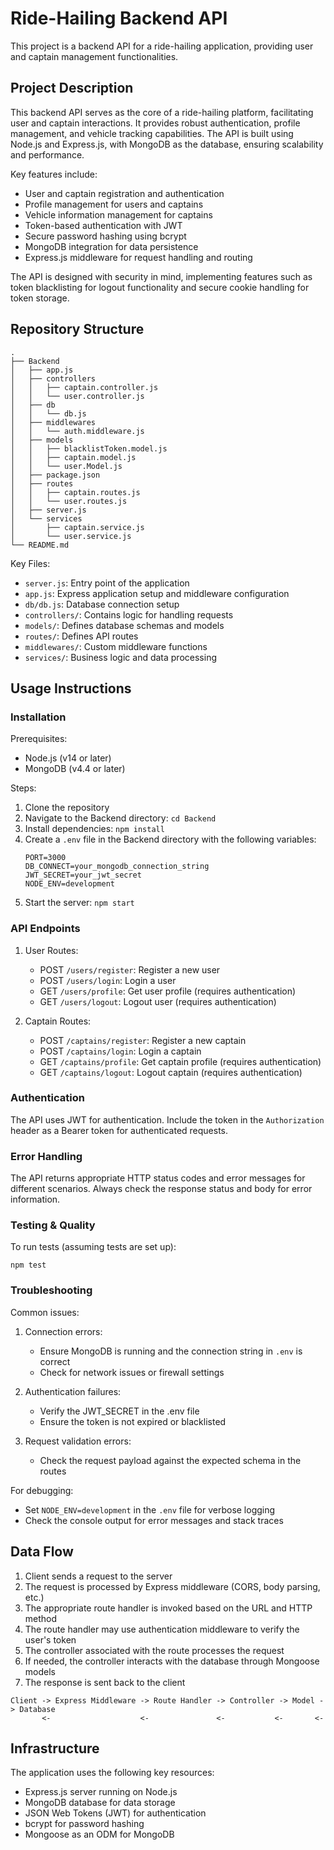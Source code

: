 # Ride-Hailing Backend API

This project is a backend API for a ride-hailing application, providing user and captain management functionalities.

## Project Description

This backend API serves as the core of a ride-hailing platform, facilitating user and captain interactions. It provides robust authentication, profile management, and vehicle tracking capabilities. The API is built using Node.js and Express.js, with MongoDB as the database, ensuring scalability and performance.

Key features include:
- User and captain registration and authentication
- Profile management for users and captains
- Vehicle information management for captains
- Token-based authentication with JWT
- Secure password hashing using bcrypt
- MongoDB integration for data persistence
- Express.js middleware for request handling and routing

The API is designed with security in mind, implementing features such as token blacklisting for logout functionality and secure cookie handling for token storage.

## Repository Structure

```
.
├── Backend
│   ├── app.js
│   ├── controllers
│   │   ├── captain.controller.js
│   │   └── user.controller.js
│   ├── db
│   │   └── db.js
│   ├── middlewares
│   │   └── auth.middleware.js
│   ├── models
│   │   ├── blacklistToken.model.js
│   │   ├── captain.model.js
│   │   └── user.Model.js
│   ├── package.json
│   ├── routes
│   │   ├── captain.routes.js
│   │   └── user.routes.js
│   ├── server.js
│   └── services
│       ├── captain.service.js
│       └── user.service.js
└── README.md
```

Key Files:
- `server.js`: Entry point of the application
- `app.js`: Express application setup and middleware configuration
- `db/db.js`: Database connection setup
- `controllers/`: Contains logic for handling requests
- `models/`: Defines database schemas and models
- `routes/`: Defines API routes
- `middlewares/`: Custom middleware functions
- `services/`: Business logic and data processing

## Usage Instructions

### Installation

Prerequisites:
- Node.js (v14 or later)
- MongoDB (v4.4 or later)

Steps:
1. Clone the repository
2. Navigate to the Backend directory: `cd Backend`
3. Install dependencies: `npm install`
4. Create a `.env` file in the Backend directory with the following variables:
   ```
   PORT=3000
   DB_CONNECT=your_mongodb_connection_string
   JWT_SECRET=your_jwt_secret
   NODE_ENV=development
   ```
5. Start the server: `npm start`

### API Endpoints

1. User Routes:
   - POST `/users/register`: Register a new user
   - POST `/users/login`: Login a user
   - GET `/users/profile`: Get user profile (requires authentication)
   - GET `/users/logout`: Logout user (requires authentication)

2. Captain Routes:
   - POST `/captains/register`: Register a new captain
   - POST `/captains/login`: Login a captain
   - GET `/captains/profile`: Get captain profile (requires authentication)
   - GET `/captains/logout`: Logout captain (requires authentication)

### Authentication

The API uses JWT for authentication. Include the token in the `Authorization` header as a Bearer token for authenticated requests.

### Error Handling

The API returns appropriate HTTP status codes and error messages for different scenarios. Always check the response status and body for error information.

### Testing & Quality

To run tests (assuming tests are set up):
```
npm test
```

### Troubleshooting

Common issues:
1. Connection errors:
   - Ensure MongoDB is running and the connection string in `.env` is correct
   - Check for network issues or firewall settings

2. Authentication failures:
   - Verify the JWT_SECRET in the .env file
   - Ensure the token is not expired or blacklisted

3. Request validation errors:
   - Check the request payload against the expected schema in the routes

For debugging:
- Set `NODE_ENV=development` in the `.env` file for verbose logging
- Check the console output for error messages and stack traces

## Data Flow

1. Client sends a request to the server
2. The request is processed by Express middleware (CORS, body parsing, etc.)
3. The appropriate route handler is invoked based on the URL and HTTP method
4. The route handler may use authentication middleware to verify the user's token
5. The controller associated with the route processes the request
6. If needed, the controller interacts with the database through Mongoose models
7. The response is sent back to the client

```
Client -> Express Middleware -> Route Handler -> Controller -> Model -> Database
       <-                    <-               <-           <-       <-
```

## Infrastructure

The application uses the following key resources:

- Express.js server running on Node.js
- MongoDB database for data storage
- JSON Web Tokens (JWT) for authentication
- bcrypt for password hashing
- Mongoose as an ODM for MongoDB